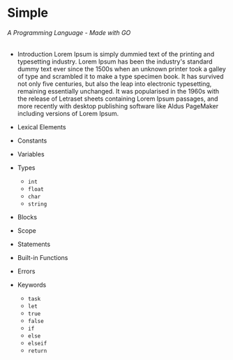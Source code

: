 # Simple
###### A Programming Language - Made with GO

- Introduction
    Lorem Ipsum is simply dummied text of the printing and typesetting industry. Lorem Ipsum has been the industry's standard dummy text ever since the 1500s when an unknown printer took a galley of type and scrambled it to make a type specimen book. It has survived not only five centuries, but also the leap into electronic typesetting, remaining essentially unchanged. It was popularised in the 1960s with the release of Letraset sheets containing Lorem Ipsum passages, and more recently with desktop publishing software like Aldus PageMaker including versions of Lorem Ipsum.

- Lexical Elements
- Constants
- Variables
- Types
    - `int`
    - `float`
    - `char`
    - `string`
- Blocks
- Scope
- Statements
- Built-in Functions
- Errors
- Keywords
    - `task`
    - `let`
    - `true`
    - `false`
    - `if`
    - `else`
    - `elseif`
    - `return`
